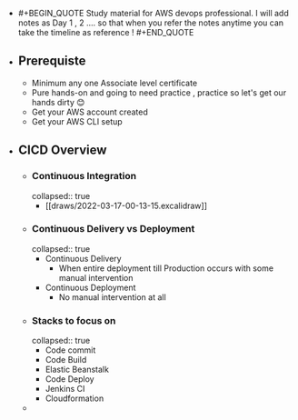 - #+BEGIN_QUOTE
  Study material for AWS devops professional. 
  I will add notes as  Day 1 , 2  .... so that when you refer the notes anytime you can take the timeline as reference !
  #+END_QUOTE
- ## Prerequiste
	- Minimum any one Associate level certificate
	- Pure hands-on and going to need practice , practice so let's get our hands dirty 😊
	- Get your AWS account created
	- Get your AWS CLI setup
- ## CICD Overview
	- ### Continuous Integration
	  collapsed:: true
		- [[draws/2022-03-17-00-13-15.excalidraw]]
	- ### Continuous Delivery vs Deployment
	  collapsed:: true
		- Continuous Delivery
			- When entire deployment till Production occurs with some manual intervention
		- Continuous Deployment
			- No manual intervention at all
	- ### Stacks to focus on
	  collapsed:: true
		- Code commit
		- Code Build
		- Elastic Beanstalk
		- Code Deploy
		- Jenkins CI
		- Cloudformation
	-